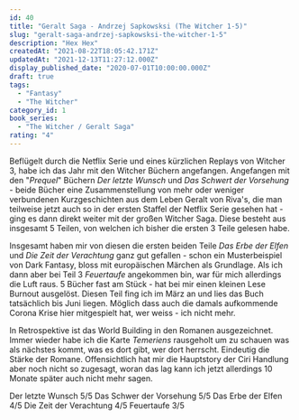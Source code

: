```yaml
---
id: 40
title: "Geralt Saga - Andrzej Sapkowsksi (The Witcher 1-5)"
slug: "geralt-saga-andrzej-sapkowsksi-the-witcher-1-5"
description: "Hex Hex"
createdAt: "2021-08-22T18:05:42.171Z"
updatedAt: "2021-12-13T11:27:12.000Z"
display_published_date: "2020-07-01T10:00:00.000Z"
draft: true
tags:
  - "Fantasy"
  - "The Witcher"
category_id: 1
book_series:
  - "The Witcher / Geralt Saga"
rating: "4"
---
```


Beflügelt durch die Netflix Serie und eines kürzlichen Replays von Witcher 3, habe ich das Jahr mit den Witcher Büchern angefangen. Angefangen mit den "*Prequel*" Büchern *Der letzte Wunsch* und *Das Schwert der Vorsehung* - beide Bücher eine Zusammenstellung von mehr oder weniger verbundenen Kurzgeschichten aus dem Leben Geralt von Riva's, die man teilweise jetzt auch so in der ersten Staffel der Netflix Serie gesehen hat - ging es dann direkt weiter mit der großen Witcher Saga. Diese besteht aus insgesamt 5 Teilen, von welchen ich bisher die ersten 3 Teile gelesen habe. 

Insgesamt haben mir von diesen die ersten beiden Teile *Das Erbe der Elfen* und *Die Zeit der Verachtung* ganz gut gefallen - schon ein Musterbeispiel von Dark Fantasy, bloss mit europäischen Märchen als Grundlage. Als ich dann aber bei Teil 3 *Feuertaufe* angekommen bin, war für mich allerdings die Luft raus. 5 Bücher fast am Stück - hat bei mir einen kleinen Lese Burnout ausgelöst. Diesen Teil fing ich im März an und lies das Buch tatsächlich bis Juni liegen. Möglich dass auch die damals aufkommende Corona Krise hier mitgespielt hat, wer weiss - ich nicht mehr. 

In Retrospektive ist das World Building in den Romanen ausgezeichnet. Immer wieder habe ich die Karte *Temeriens* rausgeholt um zu schauen was als nächstes kommt, was es dort gibt, wer dort herrscht. Eindeutig die Stärke der Romane. Offensichtlich hat mir die Hauptstory der Ciri Handlung aber noch nicht so zugesagt, woran das lag kann ich jetzt allerdings 10 Monate später auch nicht mehr sagen.

Der letzte Wunsch 5/5
Das Schwer der Vorsehung 5/5
Das Erbe der Elfen 4/5
Die Zeit der Verachtung 4/5
Feuertaufe 3/5

